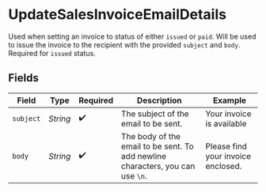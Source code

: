 # UpdateSalesInvoiceEmailDetails

Used when setting an invoice to status of either `issued` or `paid`. Will be used to issue the invoice to the
recipient with the provided `subject` and `body`. Required for `issued` status.


## Fields

| Field                                                                          | Type                                                                           | Required                                                                       | Description                                                                    | Example                                                                        |
| ------------------------------------------------------------------------------ | ------------------------------------------------------------------------------ | ------------------------------------------------------------------------------ | ------------------------------------------------------------------------------ | ------------------------------------------------------------------------------ |
| `subject`                                                                      | *String*                                                                       | :heavy_check_mark:                                                             | The subject of the email to be sent.                                           | Your invoice is available                                                      |
| `body`                                                                         | *String*                                                                       | :heavy_check_mark:                                                             | The body of the email to be sent. To add newline characters, you can use `\n`. | Please find your invoice enclosed.                                             |